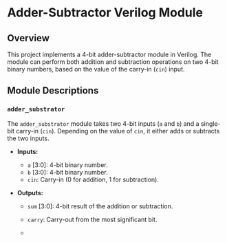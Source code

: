 # Adder-Subtractor Verilog Module

## Overview

This project implements a 4-bit adder-subtractor module in Verilog. The module can perform both addition and subtraction operations on two 4-bit binary numbers, based on the value of the carry-in (`cin`) input.

## Module Descriptions

### `adder_substrator`

The `adder_substrator` module takes two 4-bit inputs (`a` and `b`) and a single-bit carry-in (`cin`). Depending on the value of `cin`, it either adds or subtracts the two inputs.

- **Inputs:**
  - `a` [3:0]: 4-bit binary number.
  - `b` [3:0]: 4-bit binary number.
  - `cin`: Carry-in (0 for addition, 1 for subtraction).

- **Outputs:**
  - `sum` [3:0]: 4-bit result of the addition or subtraction.
  - `carry`: Carry-out from the most significant bit.
 
  - 

